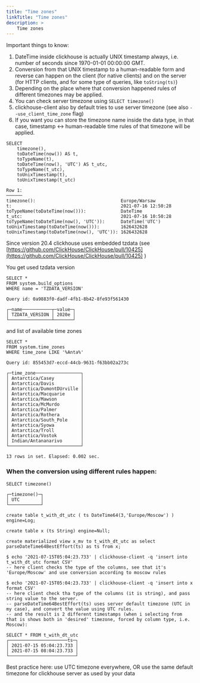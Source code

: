 ```yaml
---
title: "Time zones"
linkTitle: "Time zones"
description: >
    Time zones
---
```

Important things to know:

1. DateTime inside clickhouse is actually UNIX timestamp always, i.e. number of seconds since 1970-01-01 00:00:00 GMT.
2. Conversion from that UNIX timestamp to a human-readable form and reverse can happen on the client (for native clients) and on the server (for HTTP clients, and for some type of queries, like `toString(ts)`)
3. Depending on the place where that conversion happened rules of different timezones may be applied.
4. You can check server timezone using `SELECT timezone()`
5. clickhouse-client also by default tries to use server timezone (see also `--use_client_time_zone` flag)
6. If you want you can store the timezone name inside the data type, in that case, timestamp &lt;-&gt; human-readable time rules of that timezone will be applied.

```text
SELECT
    timezone(),
    toDateTime(now()) AS t,
    toTypeName(t),
    toDateTime(now(), 'UTC') AS t_utc,
    toTypeName(t_utc),
    toUnixTimestamp(t),
    toUnixTimestamp(t_utc)

Row 1:
──────
timezone():                                Europe/Warsaw
t:                                         2021-07-16 12:50:28
toTypeName(toDateTime(now())):             DateTime
t_utc:                                     2021-07-16 10:50:28
toTypeName(toDateTime(now(), 'UTC')):      DateTime('UTC')
toUnixTimestamp(toDateTime(now())):        1626432628
toUnixTimestamp(toDateTime(now(), 'UTC')): 1626432628
```

Since version 20.4 clickhouse uses embedded tzdata (see [https://github.com/ClickHouse/ClickHouse/pull/10425](https://github.com/ClickHouse/ClickHouse/pull/10425) )

You get used tzdata version

```text
SELECT *
FROM system.build_options
WHERE name = 'TZDATA_VERSION'

Query id: 0a9883f0-dadf-4fb1-8b42-8fe93f561430

┌─name───────────┬─value─┐
│ TZDATA_VERSION │ 2020e │
└────────────────┴───────┘
```

and list of available time zones

```text
SELECT *
FROM system.time_zones
WHERE time_zone LIKE '%Anta%'

Query id: 855453d7-eccd-44cb-9631-f63bb02a273c

┌─time_zone─────────────────┐
│ Antarctica/Casey          │
│ Antarctica/Davis          │
│ Antarctica/DumontDUrville │
│ Antarctica/Macquarie      │
│ Antarctica/Mawson         │
│ Antarctica/McMurdo        │
│ Antarctica/Palmer         │
│ Antarctica/Rothera        │
│ Antarctica/South_Pole     │
│ Antarctica/Syowa          │
│ Antarctica/Troll          │
│ Antarctica/Vostok         │
│ Indian/Antananarivo       │
└───────────────────────────┘

13 rows in set. Elapsed: 0.002 sec.

```

### When the conversion using different rules happen:

```text
SELECT timezone()

┌─timezone()─┐
│ UTC        │
└────────────┘

create table t_with_dt_utc ( ts DateTime64(3,'Europe/Moscow') ) engine=Log;

create table x (ts String) engine=Null;

create materialized view x_mv to t_with_dt_utc as select parseDateTime64BestEffort(ts) as ts from x;

$ echo '2021-07-15T05:04:23.733' | clickhouse-client -q 'insert into t_with_dt_utc format CSV'
-- here client checks the type of the columns, see that it's 'Europe/Moscow' and use conversion according to moscow rules

$ echo '2021-07-15T05:04:23.733' | clickhouse-client -q 'insert into x format CSV'
-- here client check tha type of the columns (it is string), and pass string value to the server.
-- parseDateTime64BestEffort(ts) uses server default timezone (UTC in my case), and convert the value using UTC rules.
-- and the result is 2 different timestamps (when i selecting from that is shows both in 'desired' timezone, forced by column type, i.e. Moscow):

SELECT * FROM t_with_dt_utc
┌──────────────────────ts─┐
│ 2021-07-15 05:04:23.733 │
│ 2021-07-15 08:04:23.733 │
└─────────────────────────┘
```

Best practice here: use UTC timezone everywhere, OR use the same default timezone for clickhouse server as used by your data
